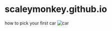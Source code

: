 # scaleymonkey.github.io 
how to pick your first car
![car](https://images.unsplash.com/photo-1493238792000-8113da705763?fm=jpg&w=3000&auto=format&fit=crop&q=60&ixlib=rb-4.0.3&ixid=M3wxMjA3fDB8MHxleHBsb3JlLWZlZWR8MTN8fHxlbnwwfHx8fHw%3D)
